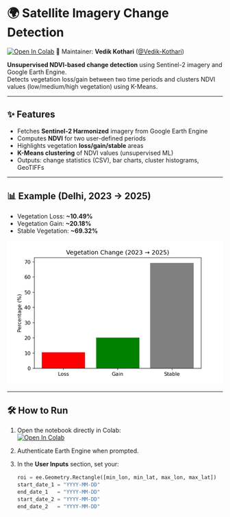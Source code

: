 # 🌍 Satellite Imagery Change Detection

[![Open In Colab](https://colab.research.google.com/assets/colab-badge.svg)](https://colab.research.google.com/github/Vedik-Kothari/Satellite_Change_Detection/blob/main/Satellite_Change_Detection.ipynb)
👤 Maintainer: **Vedik Kothari** ([@Vedik-Kothari](https://github.com/Vedik-Kothari))



**Unsupervised NDVI-based change detection** using Sentinel-2 imagery and Google Earth Engine.  
Detects vegetation loss/gain between two time periods and clusters NDVI values (low/medium/high vegetation) using K-Means.

---

## ✨ Features
- Fetches **Sentinel-2 Harmonized** imagery from Google Earth Engine
- Computes **NDVI** for two user-defined periods
- Highlights vegetation **loss/gain/stable** areas
- **K-Means clustering** of NDVI values (unsupervised ML)
- Outputs: change statistics (CSV), bar charts, cluster histograms, GeoTIFFs

---

## 📊 Example (Delhi, 2023 → 2025)
- Vegetation Loss: **~10.49%**
- Vegetation Gain: **~20.18%**
- Stable Vegetation: **~69.32%**

![Vegetation Change Bar Chart](vegetation_change_bar.png)

---

## 🛠 How to Run
1. Open the notebook directly in Colab:  
   [![Open In Colab](https://colab.research.google.com/assets/colab-badge.svg)](https://colab.research.google.com/github/YOUR_USERNAME/satellite-change-detection/blob/main/Satellite_Change_Detection.ipynb)

2. Authenticate Earth Engine when prompted.  
3. In the **User Inputs** section, set your:
   ```python
   roi = ee.Geometry.Rectangle([min_lon, min_lat, max_lon, max_lat])
   start_date_1 = "YYYY-MM-DD"
   end_date_1   = "YYYY-MM-DD"
   start_date_2 = "YYYY-MM-DD"
   end_date_2   = "YYYY-MM-DD"
